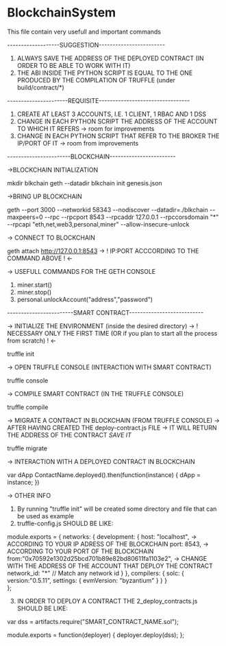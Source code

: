 # BlockchainSystem

This file contain very usefull and important commands

-------------------SUGGESTION------------------------

1) ALWAYS SAVE THE ADDRESS OF THE DEPLOYED CONTRACT (IN ORDER TO BE ABLE TO WORK WITH IT)
2) THE ABI INSIDE THE PYTHON SCRIPT IS EQUAL TO THE ONE PRODUCED BY THE COMPILATION OF TRUFFLE (under build/contract/*)

----------------------REQUISITE---------------------------------

1) CREATE AT LEAST 3 ACCOUNTS, I.E. 1 CLIENT, 1 RBAC AND 1 DSS
2) CHANGE IN EACH PYTHON SCRIPT THE ADDRESS OF THE ACCOUNT TO WHICH IT REFERS -> room for improvements
3) CHANGE IN EACH PYTHON SCRIPT THAT REFER TO THE BROKER THE IP/PORT OF IT -> room from improvements

-----------------------BLOCKCHAIN------------------------ 

->BLOCKCHAIN INITIALIZATION

mkdir blkchain
geth --datadir blkchain init genesis.json

->BRING UP BLOCKCHAIN

geth --port 3000 --networkid 58343 --nodiscover --datadir=./blkchain --maxpeers=0  --rpc --rpcport 8543 --rpcaddr 127.0.0.1 --rpccorsdomain "*" --rpcapi "eth,net,web3,personal,miner" --allow-insecure-unlock

-> CONNECT TO BLOCKCHAIN

geth attach http://127.0.0.1:8543  -> ! IP:PORT ACCCORDING TO THE COMMAND ABOVE ! <-

-> USEFULL COMMANDS FOR THE GETH CONSOLE

1) miner.start()
2) miner.stop()
3) personal.unlockAccount("address","password")

------------------------SMART CONTRACT---------------------------

-> INITIALIZE THE ENVIRONMENT (inside the desired directory)
	-> ! NECESSARY ONLY THE FIRST TIME (OR if you plan to start all the process from scratch) ! <-
 
truffle init 

-> OPEN TRUFFLE CONSOLE (INTERACTION WITH SMART CONTRACT)

truffle console

-> COMPILE SMART CONTRACT (IN THE TRUFFLE CONSOLE)

truffle compile

-> MIGRATE A CONTRACT IN BLOCKCHAIN (FROM TRUFFLE CONSOLE) -> AFTER HAVING CREATED THE deploy-contract.js FILE
	-> IT WILL RETURN THE ADDRESS OF THE CONTRACT *SAVE IT*

truffle migrate

-> INTERACTION WITH A DEPLOYED CONTRACT IN BLOCKCHAIN

var dApp
ContactName.deployed().then(function(instance) { dApp = instance; })

-> OTHER INFO

1) By running "truffle init" will be created some directory and file that can be used as example
2) truffle-config.js SHOULD BE LIKE:

module.exports = {
	networks: {
		development: {
		  host: "localhost",	-> ACCORDING TO YOUR IP ADRESS OF THE BLOCKCHAIN
		  port: 8543,		-> ACCORDING TO YOUR PORT OF THE BLOCKCHAIN
		  from:"0x70592e1302d25bcd701b89e82bd80611fa1103e2", -> CHANGE WITH THE ADDRESS OF THE ACCOUNT THAT DEPLOY THE CONTRACT
		  network_id: "*" // Match any network id
		}
	},
compilers: {
  	solc: {
		version:"0.5.11",
		settings: {
		      evmVersion: "byzantium"
		    }
	}
    }	
};

3) IN ORDER TO DEPLOY A CONTRACT THE 2_deploy_contracts.js SHOULD BE LIKE:

var dss = artifacts.require("SMART_CONTRACT_NAME.sol");

module.exports = function(deployer) {
  deployer.deploy(dss);
};


